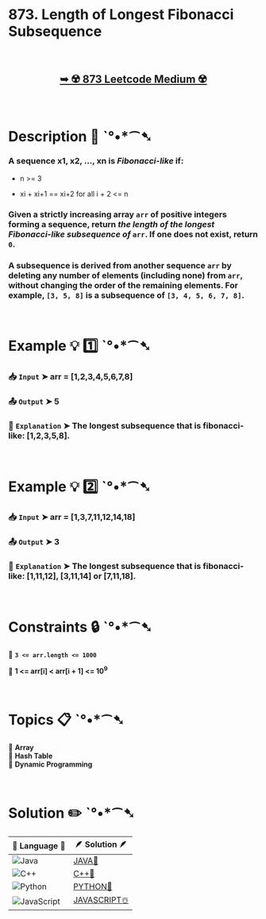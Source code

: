 # 873. Length of Longest Fibonacci Subsequence

</br>

<h2 align="center"> 

<a href="https://leetcode.com/problems/length-of-longest-fibonacci-subsequence/description/?envType=daily-question&envId=2025-02-27"><strong>➥ ☢️ 873 Leetcode Medium ☢️ </strong></a>
</h2>

</br>

# Description 📜 ˋ°•*⁀➷

### A sequence x1, x2, ..., xn is *Fibonacci-like* if:

- n >= 3

- xi + xi+1 == xi+2 for all i + 2 <= n

### Given a strictly increasing array `arr` of positive integers forming a sequence, return *the length of the longest Fibonacci-like subsequence of* `arr`. If one does not exist, return `0`.

### A subsequence is derived from another sequence `arr` by deleting any number of elements (including none) from `arr`, without changing the order of the remaining elements. For example, `[3, 5, 8]` is a subsequence of `[3, 4, 5, 6, 7, 8]`.

</br>

# Example 💡 1️⃣ ˋ°•*⁀➷

  ### 📥 `Input`  ➤  arr = [1,2,3,4,5,6,7,8]

  ### 📤 `Output`  ➤ 5

  ### 🔦 `Explanation`  ➤ The longest subsequence that is fibonacci-like: [1,2,3,5,8].

</br>

# Example 💡 2️⃣ ˋ°•*⁀➷

  ### 📥 `Input` ➤ arr = [1,3,7,11,12,14,18]

  ### 📤 `Output`  ➤ 3

  ### 🔦 `Explanation` ➤ The longest subsequence that is fibonacci-like: [1,11,12], [3,11,14] or [7,11,18].

</br>

# Constraints 🔒 ˋ°•*⁀➷

🔹 **`3 <= arr.length <= 1000`** </br>

🔹 **1 <= arr[i] < arr[i + 1] <= 10<sup>9</sup>** </br>

</br>

# Topics 📋 ˋ°•*⁀➷

🔸 **Array**  </br>
🔸 **Hash Table**  </br>
🔸 **Dynamic Programming**  </br>

</br>

# Solution ✏️ ˋ°•*⁀➷

| 📒 Language 📒  | 🪶 Solution 🪶 |
| ------------- | ------------- |
|  ![Java](https://img.shields.io/badge/java-%23ED8B00.svg?style=for-the-badge&logo=openjdk&logoColor=white)  | [JAVA🍁](https://github.com/Prakhar-002/LEETCODE/blob/main/%F0%9F%8D%84%20Daily%20Challenge%202025%20%F0%9F%8D%B3/%F0%9F%94%AC%20Examine%20Thoroughly%20%F0%9F%A7%AC/02%20Feb%20%F0%9F%92%90/27%20-%2002%20-%202025%20---%20873.%20Length%20of%20Longest%20Fibonacci%20Subsequence%20%E2%98%83%EF%B8%8F%20%F0%9F%8D%81%20%F0%9F%8D%B0%20%F0%9F%8E%B2/%F0%9F%8D%81JAVA%20-%20873.%20Length%20of%20Longest%20Fibonacci%20Subsequence.java) |
|  ![C++](https://img.shields.io/badge/c++-%2300599C.svg?style=for-the-badge&logo=c%2B%2B&logoColor=white)  | [C++🎲](https://github.com/Prakhar-002/LEETCODE/blob/main/%F0%9F%8D%84%20Daily%20Challenge%202025%20%F0%9F%8D%B3/%F0%9F%94%AC%20Examine%20Thoroughly%20%F0%9F%A7%AC/02%20Feb%20%F0%9F%92%90/27%20-%2002%20-%202025%20---%20873.%20Length%20of%20Longest%20Fibonacci%20Subsequence%20%E2%98%83%EF%B8%8F%20%F0%9F%8D%81%20%F0%9F%8D%B0%20%F0%9F%8E%B2/%F0%9F%8E%B2CPP%20-%20873.%20Length%20of%20Longest%20Fibonacci%20Subsequence.cpp)  |
|  ![Python](https://img.shields.io/badge/python-3670A0?style=for-the-badge&logo=python&logoColor=ffdd54)    | [PYTHON🍰](https://github.com/Prakhar-002/LEETCODE/blob/main/%F0%9F%8D%84%20Daily%20Challenge%202025%20%F0%9F%8D%B3/%F0%9F%94%AC%20Examine%20Thoroughly%20%F0%9F%A7%AC/02%20Feb%20%F0%9F%92%90/27%20-%2002%20-%202025%20---%20873.%20Length%20of%20Longest%20Fibonacci%20Subsequence%20%E2%98%83%EF%B8%8F%20%F0%9F%8D%81%20%F0%9F%8D%B0%20%F0%9F%8E%B2/%F0%9F%8D%B0PYTHON%20-%20873.%20Length%20of%20Longest%20Fibonacci%20Subsequence.py) |
| ![JavaScript](https://img.shields.io/badge/javascript-%23323330.svg?style=for-the-badge&logo=javascript&logoColor=%23F7DF1E)   | [JAVASCRIPT☃️](https://github.com/Prakhar-002/LEETCODE/blob/main/%F0%9F%8D%84%20Daily%20Challenge%202025%20%F0%9F%8D%B3/%F0%9F%94%AC%20Examine%20Thoroughly%20%F0%9F%A7%AC/02%20Feb%20%F0%9F%92%90/27%20-%2002%20-%202025%20---%20873.%20Length%20of%20Longest%20Fibonacci%20Subsequence%20%E2%98%83%EF%B8%8F%20%F0%9F%8D%81%20%F0%9F%8D%B0%20%F0%9F%8E%B2/%E2%98%83%EF%B8%8FJAVASCRIPT%20-%20873.%20Length%20of%20Longest%20Fibonacci%20Subsequence.js) |
